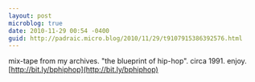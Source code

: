 ```yaml
---
layout: post
microblog: true
date: 2010-11-29 00:54 -0400
guid: http://padraic.micro.blog/2010/11/29/t9107915386392576.html
---
```

mix-tape from my archives. "the blueprint of hip-hop". circa 1991. enjoy. [http://bit.ly/bphiphop](http://bit.ly/bphiphop)

